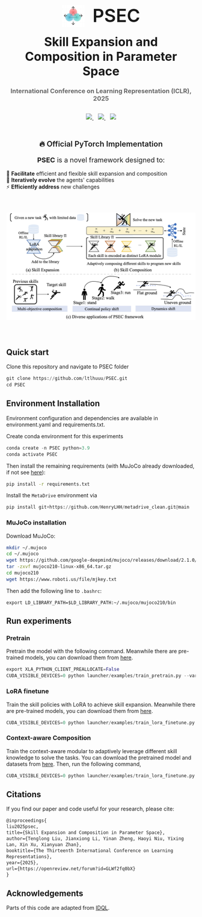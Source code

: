 <div align="center">
  <div style="margin-bottom: 50px">
    <h1 align="center" style="margin: 0; line-height: 1;">
      <img src="assets/icon.svg" width="60" style="vertical-align: middle; margin-right: 15px;">
      <span style="font-size: 48px; font-weight: 600; vertical-align: middle;">PSEC</span>
    </h1>
    <h2 style="font-size: 32px; margin: 20px 0;">Skill Expansion and Composition in Parameter Space</h2>
    <h3 style="color: #666; margin-bottom: 25px;">International Conference on Learning Representation (ICLR), 2025</h3>
    <p align="center" style="margin: 30px 0;">
      <a href="https://arxiv.org/abs/2405.19909">
        <img src="https://img.shields.io/badge/arXiv-2405.19909-b31b1b.svg">
      </a>
      &nbsp;&nbsp;
      <a href="https://ltlhuuu.github.io/PSEC/">
        <img src="https://img.shields.io/badge/🌐_Project_Page-PSEC-blue.svg">
      </a>
      &nbsp;&nbsp;
      <a href="https://arxiv.org/pdf/2405.19909.pdf">
        <img src="https://img.shields.io/badge/📑_Paper-PSEC-green.svg">
      </a>
    </p>
  </div>
</div>

<div align="center">
  <p style="font-size: 20px; font-weight: 600; margin-bottom: 20px;">
    🔥 Official PyTorch Implementation
  </p>
  <p style="font-size: 18px; max-width: 800px; margin: 0 auto;">
    <b>PSEC</b> is a novel framework designed to:
  </p>
  <br>
  <ul style="list-style: none; padding: 0; max-width: 800px; margin: 0 auto; text-align: left;">
    <li>🚀 <b>Facilitate</b> efficient and flexible skill expansion and composition</li>
    <li>🔄 <b>Iteratively evolve</b> the agents' capabilities</li>
    <li>⚡ <b>Efficiently address</b> new challenges</li>
  </ul>
</div>


<p align="center">
 <img src="assets/intro.png" width="800" style="margin: 40px 0;">
</p>
<!-- <div align="center">
 <a href="https://github.com/ltlhuuu/PSEC/stargazers">
   <img src="https://img.shields.io/github/stars/ltlhuuu/PSEC?style=social" alt="GitHub stars">
 </a>
 &nbsp;
 <a href="https://github.com/ltlhuuu/PSEC/network/members">
   <img src="https://img.shields.io/github/forks/ltlhuuu/PSEC?style=social" alt="GitHub forks">
 </a>
 &nbsp;
 <a href="https://github.com/ltlhuuu/PSEC/issues">
   <img src="https://img.shields.io/github/issues/ltlhuuu/PSEC?style=social" alt="GitHub issues">
 </a>
</div> -->


## Quick start
Clone this repository and navigate to PSEC folder
```python
git clone https://github.com/ltlhuuu/PSEC.git
cd PSEC
```
## Environment Installation
Environment configuration and dependencies are available in environment.yaml and requirements.txt.

Create conda environment for this experiments
```python
conda create -n PSEC python=3.9
conda activate PSEC
```
Then install the remaining requirements (with MuJoCo already downloaded, if not see [here](#MuJoCo-installation)): 
```bash
pip install -r requirements.txt
```

Install the `MetaDrive` environment via
```python
pip install git+https://github.com/HenryLHH/metadrive_clean.git@main
```
### MuJoCo installation
Download MuJoCo:
```bash
mkdir ~/.mujoco
cd ~/.mujoco
wget https://github.com/google-deepmind/mujoco/releases/download/2.1.0/mujoco210-linux-x86_64.tar.gz
tar -zxvf mujoco210-linux-x86_64.tar.gz
cd mujoco210
wget https://www.roboti.us/file/mjkey.txt
```
Then add the following line to `.bashrc`:
```
export LD_LIBRARY_PATH=$LD_LIBRARY_PATH:~/.mujoco/mujoco210/bin
```
## Run experiments
### Pretrain
Pretrain the model with the following command. Meanwhile there are pre-trained models, you can download them from [here](https://drive.google.com/drive/folders/1lpcShmYoKVt4YMH66JBiA0MhYEV9aEYy?usp=sharing).
```python
export XLA_PYTHON_CLIENT_PREALLOCATE=False
CUDA_VISIBLE_DEVICES=0 python launcher/examples/train_pretrain.py --variant 0 --seed 0
```
### LoRA finetune
Train the skill policies with LoRA to achieve skill expansion. Meanwhile there are pre-trained models, you can download them from [here](https://drive.google.com/drive/folders/1lpcShmYoKVt4YMH66JBiA0MhYEV9aEYy?usp=sharing).
```python
CUDA_VISIBLE_DEVICES=0 python launcher/examples/train_lora_finetune.py --com_method 0 --model_cls 'LoRALearner' --variant 0 --seed 0
```
### Context-aware Composition
Train the context-aware modular to adaptively leverage different skill knowledge to solve the tasks. You can download the pretrained model and datasets from [here](https://drive.google.com/drive/folders/1lpcShmYoKVt4YMH66JBiA0MhYEV9aEYy?usp=sharing). Then, run the following command,
```python
CUDA_VISIBLE_DEVICES=0 python launcher/examples/train_lora_finetune.py --com_method 0 --model_cls 'LoRASLearner' --variant 0 --seed 0
```

## Citations
If you find our paper and code useful for your research, please cite:
```
@inproceedings{
liu2025psec,
title={Skill Expansion and Composition in Parameter Space},
author={Tenglong Liu, Jianxiong Li, Yinan Zheng, Haoyi Niu, Yixing Lan, Xin Xu, Xianyuan Zhan},
booktitle={The Thirteenth International Conference on Learning Representations},
year={2025},
url={https://openreview.net/forum?id=GLWf2fq0bX}
}
```

## Acknowledgements

Parts of this code are adapted from [IDQL](https://github.com/philippe-eecs/IDQL).
